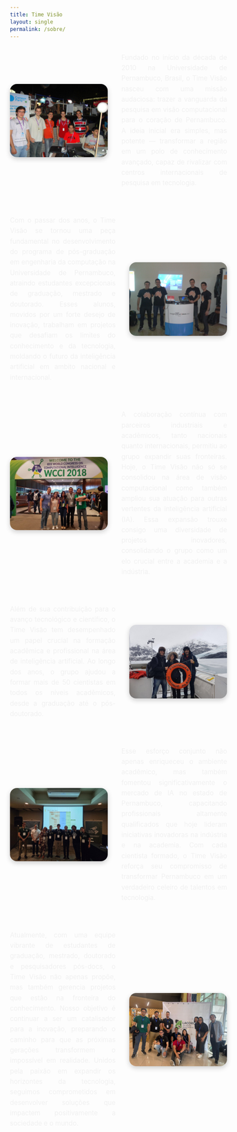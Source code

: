 ```yaml
---
title: Time Visão
layout: single
permalink: /sobre/
---
```


<style>
.sobre-section {
  display: flex;
  flex-direction: row;
  align-items: center;
  gap: 2rem;
  margin-bottom: 2rem;
}

.sobre-section:nth-child(even) {
  flex-direction: row-reverse;
}

.sobre-image {
  flex: 1;
  max-width: 45%;
  border-radius: 1rem;
  box-shadow: 0 4px 12px rgba(0, 0, 0, 0.2);
}

.sobre-text {
  flex: 2;
  text-align: justify;
  color: #f0f0f0;
  font-size: 0.95rem;
  line-height: 1.6;
}

@media (max-width: 768px) {
  .sobre-section {
    flex-direction: column !important;
  }

  .sobre-image {
    max-width: 100%;
  }

  .sobre-text {
    text-align: left;
  }
}
</style>

<div class="sobre-section">
  <img src="/assets/images/sobre/01.jpg" alt="Time Visão no início" class="sobre-image">
  <div class="sobre-text">
    <p>Fundado no início da década de 2010 na Universidade de Pernambuco, Brasil, o Time Visão nasceu com uma missão audaciosa: trazer a vanguarda da pesquisa em visão computacional para o coração de Pernambuco. A ideia inicial era simples, mas potente — transformar a região em um polo de conhecimento avançado, capaz de rivalizar com centros internacionais de pesquisa em tecnologia.</p>
  </div>
</div>

<div class="sobre-section">
  <img src="/assets/images/sobre/02.jpg" alt="Estudantes em projeto" class="sobre-image">
  <div class="sobre-text">
    <p>Com o passar dos anos, o Time Visão se tornou uma peça fundamental no desenvolvimento do programa de pós-graduação em engenharia da computação na Universidade de Pernambuco, atraindo estudantes excepcionais de graduação, mestrado e doutorado. Esses alunos, movidos por um forte desejo de inovação, trabalham em projetos que desafiam os limites do conhecimento e da tecnologia, moldando o futuro da inteligência artificial em ambito nacional e internacional.</p>
  </div>
</div>

<div class="sobre-section">
  <img src="/assets/images/sobre/03.jpg" alt="Parcerias" class="sobre-image">
  <div class="sobre-text">
    <p>A colaboração contínua com parceiros industriais e acadêmicos, tanto nacionais quanto internacionais, permitiu ao grupo expandir suas fronteiras. Hoje, o Time Visão não só se consolidou na área de visão computacional como também ampliou sua atuação para outras vertentes da inteligência artificial (IA). Essa expansão trouxe consigo uma diversidade de projetos inovadores, consolidando o grupo como um elo crucial entre a academia e a indústria.</p>
  </div>
</div>

<div class="sobre-section">
  <img src="/assets/images/sobre/04.jpg" alt="Formação acadêmica" class="sobre-image">
  <div class="sobre-text">
    <p>Além de sua contribuição para o avanço tecnológico e científico, o Time Visão tem desempenhado um papel crucial na formação acadêmica e profissional na área de inteligência artificial. Ao longo dos anos, o grupo ajudou a formar mais de 50 cientistas em todos os níveis acadêmicos, desde a graduação até o pós-doutorado.</p>
  </div>
</div>

<div class="sobre-section">
  <img src="/assets/images/sobre/05.jpg" alt="Impacto na indústria" class="sobre-image">
  <div class="sobre-text">
    <p>Esse esforço conjunto não apenas enriqueceu o ambiente acadêmico, mas também fomentou significativamente o mercado de IA no estado de Pernambuco, capacitando profissionais altamente qualificados que hoje lideram iniciativas inovadoras na indústria e na academia. Com cada cientista formado, o Time Visão reforça seu compromisso de transformar Pernambuco em um verdadeiro celeiro de talentos em tecnologia.</p>
  </div>
</div>

<div class="sobre-section">
  <img src="/assets/images/sobre/06.jpg" alt="Futuro do grupo" class="sobre-image">
  <div class="sobre-text">
    <p>Atualmente, com uma equipe vibrante de estudantes de graduação, mestrado, doutorado e pesquisadores pós-docs, o Time Visão não apenas propõe, mas também gerencia projetos que estão na fronteira do conhecimento. Nosso objetivo é continuar a ser um catalisador para a inovação, preparando o caminho para que as próximas gerações transformem o impossível em realidade. Unidos pela paixão em expandir os horizontes da tecnologia, seguimos comprometidos em desenvolver soluções que impactem positivamente a sociedade e o mundo.</p>
  </div>
</div>

